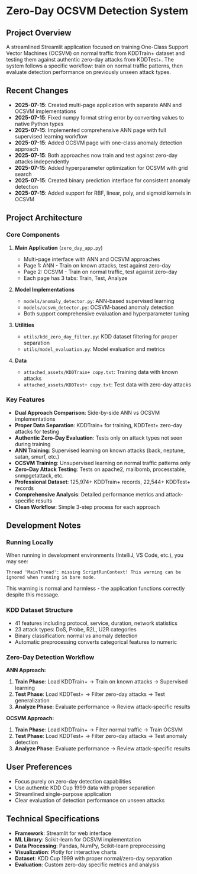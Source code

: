 # Zero-Day OCSVM Detection System

## Project Overview
A streamlined Streamlit application focused on training One-Class Support Vector Machines (OCSVM) on normal traffic from KDDTrain+ dataset and testing them against authentic zero-day attacks from KDDTest+. The system follows a specific workflow: train on normal traffic patterns, then evaluate detection performance on previously unseen attack types.

## Recent Changes
- **2025-07-15**: Created multi-page application with separate ANN and OCSVM implementations
- **2025-07-15**: Fixed numpy format string error by converting values to native Python types
- **2025-07-15**: Implemented comprehensive ANN page with full supervised learning workflow
- **2025-07-15**: Added OCSVM page with one-class anomaly detection approach
- **2025-07-15**: Both approaches now train and test against zero-day attacks independently
- **2025-07-15**: Added hyperparameter optimization for OCSVM with grid search
- **2025-07-15**: Created binary prediction interface for consistent anomaly detection
- **2025-07-15**: Added support for RBF, linear, poly, and sigmoid kernels in OCSVM

## Project Architecture

### Core Components
1. **Main Application** (`zero_day_app.py`)
   - Multi-page interface with ANN and OCSVM approaches
   - Page 1: ANN - Train on known attacks, test against zero-day
   - Page 2: OCSVM - Train on normal traffic, test against zero-day
   - Each page has 3 tabs: Train, Test, Analyze

2. **Model Implementations**
   - `models/anomaly_detector.py`: ANN-based supervised learning
   - `models/ocsvm_detector.py`: OCSVM-based anomaly detection
   - Both support comprehensive evaluation and hyperparameter tuning

3. **Utilities**
   - `utils/kdd_zero_day_filter.py`: KDD dataset filtering for proper separation
   - `utils/model_evaluation.py`: Model evaluation and metrics

4. **Data**
   - `attached_assets/KDDTrain+ copy.txt`: Training data with known attacks
   - `attached_assets/KDDTest+ copy.txt`: Test data with zero-day attacks

### Key Features
- **Dual Approach Comparison**: Side-by-side ANN vs OCSVM implementations
- **Proper Data Separation**: KDDTrain+ for training, KDDTest+ zero-day attacks for testing
- **Authentic Zero-Day Evaluation**: Tests only on attack types not seen during training
- **ANN Training**: Supervised learning on known attacks (back, neptune, satan, smurf, etc.)
- **OCSVM Training**: Unsupervised learning on normal traffic patterns only
- **Zero-Day Attack Testing**: Tests on apache2, mailbomb, processtable, snmpgetattack, etc.
- **Professional Dataset**: 125,974+ KDDTrain+ records, 22,544+ KDDTest+ records
- **Comprehensive Analysis**: Detailed performance metrics and attack-specific results
- **Clean Workflow**: Simple 3-step process for each approach

## Development Notes

### Running Locally
When running in development environments (IntelliJ, VS Code, etc.), you may see:
```
Thread 'MainThread': missing ScriptRunContext! This warning can be ignored when running in bare mode.
```
This warning is normal and harmless - the application functions correctly despite this message.

### KDD Dataset Structure
- 41 features including protocol, service, duration, network statistics
- 23 attack types: DoS, Probe, R2L, U2R categories
- Binary classification: normal vs anomaly detection
- Automatic preprocessing converts categorical features to numeric

### Zero-Day Detection Workflow
**ANN Approach:**
1. **Train Phase**: Load KDDTrain+ → Train on known attacks → Supervised learning
2. **Test Phase**: Load KDDTest+ → Filter zero-day attacks → Test generalization
3. **Analyze Phase**: Evaluate performance → Review attack-specific results

**OCSVM Approach:**
1. **Train Phase**: Load KDDTrain+ → Filter normal traffic → Train OCSVM
2. **Test Phase**: Load KDDTest+ → Filter zero-day attacks → Test anomaly detection
3. **Analyze Phase**: Evaluate performance → Review attack-specific results

## User Preferences
- Focus purely on zero-day detection capabilities
- Use authentic KDD Cup 1999 data with proper separation
- Streamlined single-purpose application
- Clear evaluation of detection performance on unseen attacks

## Technical Specifications
- **Framework**: Streamlit for web interface
- **ML Library**: Scikit-learn for OCSVM implementation
- **Data Processing**: Pandas, NumPy, Scikit-learn preprocessing
- **Visualization**: Plotly for interactive charts
- **Dataset**: KDD Cup 1999 with proper normal/zero-day separation
- **Evaluation**: Custom zero-day specific metrics and analysis
